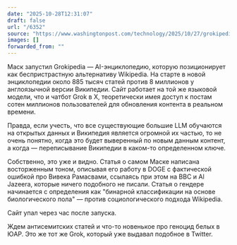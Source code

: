 ```yaml
---
date: "2025-10-28T12:31:07"
draft: false
url: "/6352"
source: "https://www.washingtonpost.com/technology/2025/10/27/grokipedia-wikipedia-musk-/?pwapi_token=eyJ0eXAiOiJKV1QiLCJhbGciOiJIUzI1NiJ9.eyJyZWFzb24iOiJnaWZ0IiwibmJmIjoxNzYxNTM3NjAwLCJpc3MiOiJzdWJzY3JpcHRpb25zIiwiZXhwIjoxNzYyOTIzNTk5LCJpYXQiOjE3NjE1Mzc2MDAsImp0aSI6IjMyZTJjYTljLTY0MWEtNDBkMy04MWFiLTA3YjAzNWFjNGZmNyIsInVybCI6Imh0dHBzOi8vd3d3Lndhc2hpbmd0b25wb3N0LmNvbS90ZWNobm9sb2d5LzIwMjUvMTAvMjcvZ3Jva2lwZWRpYS13aWtpcGVkaWEtbXVzay0vIn0.00BOpNrQkBe3fU8e8t_o1RG6QaM-tZRcOdmZ15Jh7No"
images: []
forwarded_from: ""
---
```


Маск запустил Grokipedia — AI-энциклопедию, которую позиционирует как беспристрастную альтернативу Wikipedia. На старте в новой энциклопедии около 885 тысяч статей против 8 миллионов у англоязычной версии Википедии. Сайт работает на той же языковой модели, что и чатбот Grok в X, теоретически имея доступ к постам сотен миллионов пользователей для обновления контента в реальном времени.

Правда, если учесть, что все существующие большие LLM обучаются на открытых данных и Википедия является огромной их частью, то не очень понятно, когда это будет выверенный по новым данным контент, а когда — переписывание Википедии в каком-то определенном ключе.

Собственно, это уже и видно. Статья о самом Маске написана восторженным тоном, описывая его работу в DOGE с фактической ошибкой про Вивека Рамасвами, ссылаясь при этом на BBC и Al Jazeera, которые ничего подобного не писали. Статья о гендере начинается с определения как "бинарной классификации на основе биологического пола" — против социологического подхода Wikipedia.

Сайт упал через час после запуска.

Ждем антисемитских статей и что-то новенькое про геноцид белых в ЮАР. Это же тот же Grok, который уже выдавал подобное в Twitter.